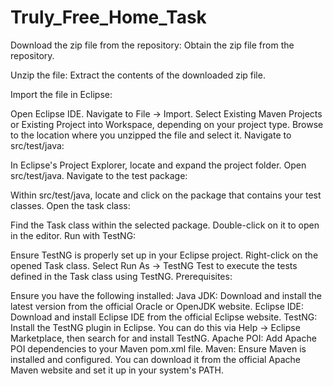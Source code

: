 # Truly_Free_Home_Task
Download the zip file from the repository: Obtain the zip file from the repository.

Unzip the file: Extract the contents of the downloaded zip file.

Import the file in Eclipse:

Open Eclipse IDE.
Navigate to File -> Import.
Select Existing Maven Projects or Existing Project into Workspace, depending on your project type.
Browse to the location where you unzipped the file and select it.
Navigate to src/test/java:

In Eclipse's Project Explorer, locate and expand the project folder.
Open src/test/java.
Navigate to the test package:

Within src/test/java, locate and click on the package that contains your test classes.
Open the task class:

Find the Task class within the selected package.
Double-click on it to open in the editor.
Run with TestNG:

Ensure TestNG is properly set up in your Eclipse project.
Right-click on the opened Task class.
Select Run As -> TestNG Test to execute the tests defined in the Task class using TestNG.
Prerequisites:

Ensure you have the following installed:
Java JDK: Download and install the latest version from the official Oracle or OpenJDK website.
Eclipse IDE: Download and install Eclipse IDE from the official Eclipse website.
TestNG: Install the TestNG plugin in Eclipse. You can do this via Help -> Eclipse Marketplace, then search for and install TestNG.
Apache POI: Add Apache POI dependencies to your Maven pom.xml file.
Maven: Ensure Maven is installed and configured. You can download it from the official Apache Maven website and set it up in your system's PATH.
